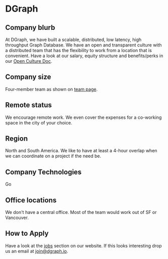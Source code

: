 # DGraph

## Company blurb

At DGraph, we have built a scalable, distributed, low latency, high throughput Graph Database. We have an open and transparent culture with a distributed team that has the flexibility to work from a location that is convenient. Have a look at our salary, equity structure and benefits/perks in our [Open Culture Doc](https://docs.google.com/spreadsheets/d/1LTYPzXO7kCHaacYs_sTYyeX9MoYNH1nsI6Arw1N-HL8/edit?usp=sharing).

## Company size

Four-member team as shown on [team page](http://dgraph.io/#team).

## Remote status

We encourage remote work. We even cover the expenses for a co-working space in the city of your choice.

## Region

North and South America. We like to have at least a 4-hour overlap when we can coordinate on a project if the need be.

## Company Technologies

Go

## Office locations

We don't have a central office. Most of the team would work out of SF or Vancouver.

## How to Apply

Have a look at the [jobs](http://dgraph.io/#jobs) section on our website. If this looks interesting drop us an email at [join@dgraph.io](join@dgraph.io).

